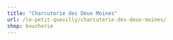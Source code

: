 ```yaml
---
title: "Charcuterie des Deux Moines"
url: /le-petit-quevilly/charcuterie-des-deux-moines/
shop: boucherie
---
```

